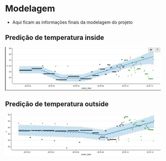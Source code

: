 # Modelagem

- Aqui ficam as informações finais da modelagem do projeto


## Predição de temperatura inside
![alt text](https://github.com/christianctavares/IoT_Temperature-Readings/blob/main/Docs/images/inside_previsao.png?raw=true)

## Predição de temperatura outside
![alt text](https://github.com/christianctavares/IoT_Temperature-Readings/blob/main/Docs/images/outside_precisao.png?raw=true)

